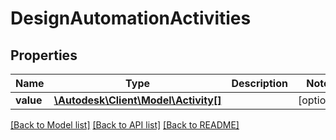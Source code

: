 # DesignAutomationActivities

## Properties
Name | Type | Description | Notes
------------ | ------------- | ------------- | -------------
**value** | [**\Autodesk\Client\Model\Activity[]**](Activity.md) |  | [optional] 

[[Back to Model list]](../README.md#documentation-for-models) [[Back to API list]](../README.md#documentation-for-api-endpoints) [[Back to README]](../README.md)


